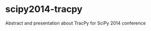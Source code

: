 scipy2014-tracpy
================

Abstract and presentation about TracPy for SciPy 2014 conference
